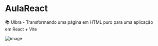 # AulaReact
📚 Ulbra - Transformando uma página em HTML puro para uma aplicação em React + Vite

![image](https://user-images.githubusercontent.com/98191980/235029480-5cd2e565-632a-4593-8b41-1209f3247b5c.png)


